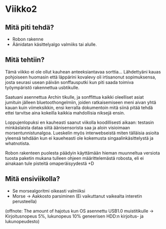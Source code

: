 Viikko2
=======

Mitä piti tehdä?
----------------
* Robon rakenne
* Äänidatan käsittelyalgo valmiiks tai alulle.

Mitä tehtiin?
-------------
Tämä viikko ei ole ollut kauhean anteeksiantavaa
sorttia... Lähdettyäni kauas pohjoiseen huomasin
että läppärini kovalevy oli irtisanonut
sopimuksensa, josta seurasi usean päivän
sonffausputki kun piti saada toimiva työympäristö
rakennettua usbtikulle. 

Saatuani asennettua Archin tikulle, ja sonffittua
kaikki oleelliset asiat jumituin jälleen
bluetoothongelmiin, joiden ratkaisemiseen meni
aivan yhtä kauan kuin viimeksikkin, ensi kerralla
dokumentoin mitä siinä pitää tehdä ettei tarvitse
aina kokeilla kaikkia mahdollisia niksejä ensin.

Loppujenlopuksi en kauheasti saanut viikolla
koodillisesti aikaan: testasin minkäslaista dataa
siitä äänisensorista saa ja aloin visioimaan
morsentunnistunalgoa. Lueskelin myös
interwebseistä miten tälläisia asioita yleensä
tehdään kun ei kaueheasti ole kokemusta
singaalinkäsittelystä ja whatnotista.

Robon rakenteen puolesta päädyin käyttämään hieman
muunneltua versiota tuosta paketin mukana tulleen
ohjeen määrittelemästä robosta, eli ei ainakaan
tule pisteitä omaperäisyydestä +D

Mitä ensiviikolla?
------------------
* Se morsealgoritmi oikeasti valmiiksi
* Morse -> Aakkosto parsiminen (Ei vaikuttanut
  vaikealta interetin perusteella)


(offnote: The amount of hajotus kun OS asennettu
USB1.0 muistitikulle -> Kirjoitusnopeus 5%,
lukunopeus 10% geneerisen HDD:n kirjoitus- ja
lukunopeudesto)
